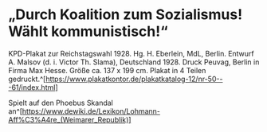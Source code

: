 # „Durch Koalition zum Sozialismus! Wählt kommunistisch!“

KPD-Plakat zur Reichstagswahl 1928. Hg. H. Eberlein, MdL, Berlin. Entwurf A. Malsov (d. i. Victor Th. Slama), Deutschland 1928. Druck Peuvag, Berlin in Firma Max Hesse. Größe ca. 137 x 199 cm. Plakat in 4 Teilen gedruckt.^[https://www.plakatkontor.de/plakatkatalog-12/nr-50---61/index.html]

Spielt auf den Phoebus Skandal an^[https://www.dewiki.de/Lexikon/Lohmann-Aff%C3%A4re_(Weimarer_Republik)]